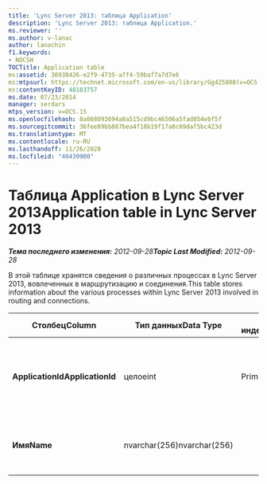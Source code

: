 ```yaml
---
title: 'Lync Server 2013: таблица Application'
description: 'Lync Server 2013: таблица Application.'
ms.reviewer: ''
ms.author: v-lanac
author: lanachin
f1.keywords:
- NOCSH
TOCTitle: Application table
ms:assetid: 30938426-e2f9-4735-a7f4-59baf7a7d7e6
ms:mtpsurl: https://technet.microsoft.com/en-us/library/Gg425808(v=OCS.15)
ms:contentKeyID: 48183757
ms.date: 07/23/2014
manager: serdars
mtps_version: v=OCS.15
ms.openlocfilehash: 8a868093694a8a515cd9bc46506a5fad054ebf5f
ms.sourcegitcommit: 36fee89bb887bea4f18b19f17a8c69daf5bc423d
ms.translationtype: MT
ms.contentlocale: ru-RU
ms.lasthandoff: 11/26/2020
ms.locfileid: "49439900"
---
```

# <a name="application-table-in-lync-server-2013"></a><span data-ttu-id="f7c6e-103">Таблица Application в Lync Server 2013</span><span class="sxs-lookup"><span data-stu-id="f7c6e-103">Application table in Lync Server 2013</span></span>

<div data-xmlns="http://www.w3.org/1999/xhtml">

<div class="topic" data-xmlns="http://www.w3.org/1999/xhtml" data-msxsl="urn:schemas-microsoft-com:xslt" data-cs="https://msdn.microsoft.com/">

<div data-asp="https://msdn2.microsoft.com/asp">



</div>

<div id="mainSection">

<div id="mainBody"><span data-ttu-id="f7c6e-104">

<span> </span></span><span class="sxs-lookup"><span data-stu-id="f7c6e-104">

<span> </span></span></span>

<span data-ttu-id="f7c6e-105">_**Тема последнего изменения:** 2012-09-28_</span><span class="sxs-lookup"><span data-stu-id="f7c6e-105">_**Topic Last Modified:** 2012-09-28_</span></span>

<span data-ttu-id="f7c6e-106">В этой таблице хранятся сведения о различных процессах в Lync Server 2013, вовлеченных в маршрутизацию и соединения.</span><span class="sxs-lookup"><span data-stu-id="f7c6e-106">This table stores information about the various processes within Lync Server 2013 involved in routing and connections.</span></span>


<table>
<colgroup>
<col style="width: 25%" />
<col style="width: 25%" />
<col style="width: 25%" />
<col style="width: 25%" />
</colgroup>
<thead>
<tr class="header">
<th><span data-ttu-id="f7c6e-107">Столбец</span><span class="sxs-lookup"><span data-stu-id="f7c6e-107">Column</span></span></th>
<th><span data-ttu-id="f7c6e-108">Тип данных</span><span class="sxs-lookup"><span data-stu-id="f7c6e-108">Data Type</span></span></th>
<th><span data-ttu-id="f7c6e-109">Ключ/индекс</span><span class="sxs-lookup"><span data-stu-id="f7c6e-109">Key/Index</span></span></th>
<th><span data-ttu-id="f7c6e-110">Сведения</span><span class="sxs-lookup"><span data-stu-id="f7c6e-110">Details</span></span></th>
</tr>
</thead>
<tbody>
<tr class="odd">
<td><p><span data-ttu-id="f7c6e-111"><strong>ApplicationId</strong></span><span class="sxs-lookup"><span data-stu-id="f7c6e-111"><strong>ApplicationId</strong></span></span></p></td>
<td><p><span data-ttu-id="f7c6e-112">целое</span><span class="sxs-lookup"><span data-stu-id="f7c6e-112">int</span></span></p></td>
<td><p><span data-ttu-id="f7c6e-113">Primary</span><span class="sxs-lookup"><span data-stu-id="f7c6e-113">Primary</span></span></p></td>
<td><p><span data-ttu-id="f7c6e-114">Уникальный номер, идентифицирующий это приложение.</span><span class="sxs-lookup"><span data-stu-id="f7c6e-114">Unique number identifying this application.</span></span></p></td>
</tr>
<tr class="even">
<td><p><span data-ttu-id="f7c6e-115"><strong>Имя</strong></span><span class="sxs-lookup"><span data-stu-id="f7c6e-115"><strong>Name</strong></span></span></p></td>
<td><p><span data-ttu-id="f7c6e-116">nvarchar(256)</span><span class="sxs-lookup"><span data-stu-id="f7c6e-116">nvarchar(256)</span></span></p></td>
<td><p> </p></td>
<td><p><span data-ttu-id="f7c6e-117">Имя компонента сервера.</span><span class="sxs-lookup"><span data-stu-id="f7c6e-117">Name of the server component.</span></span></p></td>
</tr>
</tbody>
</table><span data-ttu-id="f7c6e-118">


</div>

<span> </span>

</div>

</div>

</span><span class="sxs-lookup"><span data-stu-id="f7c6e-118">


</div>

<span> </span>

</div>

</div>

</span></span></div>

